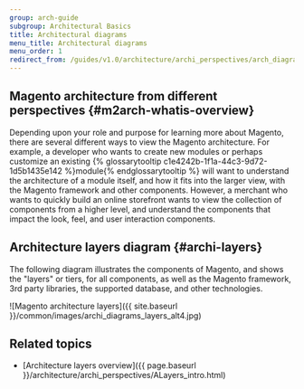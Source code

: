 ```yaml
---
group: arch-guide
subgroup: Architectural Basics
title: Architectural diagrams
menu_title: Architectural diagrams
menu_order: 1
redirect_from: /guides/v1.0/architecture/archi_perspectives/arch_diagrams.html
---
```


## Magento architecture from different perspectives  {#m2arch-whatis-overview}

Depending upon your role and purpose for learning more about Magento, there are several different ways to view the Magento architecture. For example, a developer who wants to create new modules or perhaps customize an existing {% glossarytooltip c1e4242b-1f1a-44c3-9d72-1d5b1435e142 %}module{% endglossarytooltip %} will want to understand the architecture of a module itself, and how it fits into the larger view, with the Magento framework and other components. However, a merchant who wants to quickly build an online storefront wants to view the collection of components from a higher level, and understand the components that impact the look, feel, and user interaction components.

## Architecture layers diagram {#archi-layers}

The following diagram illustrates the components of Magento, and shows the "layers" or tiers, for all components, as well as the Magento framework, 3rd party libraries, the supported database, and other technologies.

![Magento architecture layers]({{ site.baseurl }}/common/images/archi_diagrams_layers_alt4.jpg)

## Related topics

* [Architecture layers overview]({{ page.baseurl }}/architecture/archi_perspectives/ALayers_intro.html)

